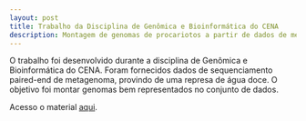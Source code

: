 ```yaml
---
layout: post
title: Trabalho da Disciplina de Genômica e Bioinformática do CENA
description: Montagem de genomas de procariotos a partir de dados de metagenoma
---
```


O trabalho foi desenvolvido durante a disciplina de Genômica e Bioinformática do CENA. Foram fornecidos dados de sequenciamento paired-end de metagenoma, provindo de uma represa de água doce. O objetivo foi montar genomas bem representados no conjunto de dados. 

Acesso o material [aqui](cristianetaniguti.github.io/htmls/2017-05-12-projeto_CENA.html).
